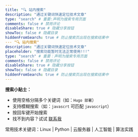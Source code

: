 ```yaml
---
title: "🔍 站内搜索"
description: "通过关键词快速定位技术文章"
type: "search" # 重要:声明为搜索专用页面
comments: false # 禁用评论
disableShare: true # 隐藏分享按钮
showToc: false # 隐藏目录
hiddenFromSearch: true # 防止搜索页出现在搜索结果中
--- "🔍 站内搜索"
description: "通过关键词快速定位技术文章"
placeholder: "搜索功能暂时无法正常使用!!!"
type: "search" # 重要：声明为搜索专用页面
comments: false # 禁用评论
disableShare: true # 隐藏分享按钮
showToc: false # 隐藏目录
hiddenFromSearch: true # 防止搜索页出现在搜索结果中
---
```

**搜索小贴士：**
- 使用空格分隔多个关键词（如：`Hugo 部署`）
- 支持模糊搜索（如：`javascrt` 可匹配 `javascript`）
- 按回车键开始搜索
- 找不到内容？试试 [联系我](yzs20030317@gmail.com)

<div class="search-notes">
常用技术关键词：Linux | Python | 云服务器 | 人工智能 | 算法实践
</div>